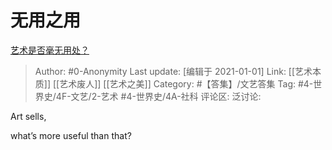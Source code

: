 # 无用之用
[艺术是否毫无用处？](https://www.zhihu.com/question/386767740/answer/1280145938)

> Author: #0-Anonymity
> Last update: [编辑于 2021-01-01]
> Link: [[艺术本质]] [[艺术废人]] [[艺术之美]]
> Category: #【答集】/文艺答集
> Tag: #4-世界史/4F-文艺/2-艺术 #4-世界史/4A-社科
> 评论区:
> 泛讨论:

Art sells,

what’s more useful than that?
